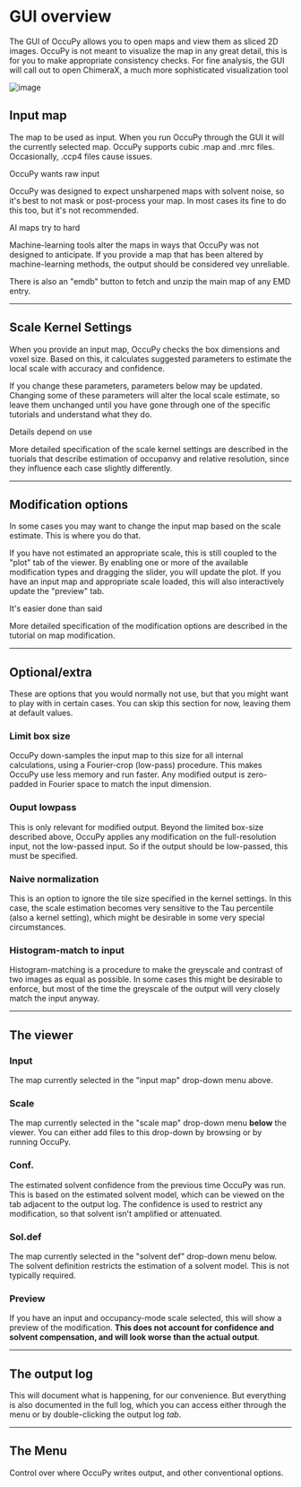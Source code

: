# GUI overview

The GUI of OccuPy allows you to open maps and view them as sliced 2D images. OccuPy is not meant to visualize the 
map in any great detail, this is for you to make appropriate consistency checks. For fine analysis, the GUI will 
call out to open ChimeraX, a much more sophisticated visualization tool 

![image](https://drive.google.com/uc?export=view&id=10KrTBE-MLiQ4wu7kfjIKcupYLvydnxxu)


## Input map
The map to be used as input. When you run OccuPy through the GUI it will the currently selected map. 
OccuPy supports cubic .map and .mrc files. Occasionally, .ccp4 files cause issues. 

<div class="admonition attention">
<p class="admonition-title">OccuPy wants raw input</p>
<p>
OccuPy was designed to expect unsharpened maps with solvent noise, so it's best to not 
mask or post-process your map. In most cases its fine to do this too, but it's not recommended.
</p>
</div>

<div class="admonition attention">
<p class="admonition-title">AI maps try to hard</p>
<p>
Machine-learning tools alter the maps in ways that OccuPy was not designed to anticipate. If you provide a 
map that has been altered by machine-learning methods, the output should be considered vey unreliable.
</p>
</div>

There is also an "emdb" button to fetch and unzip the main map of any EMD entry. 

---

## Scale Kernel Settings
When you provide an input map, OccuPy checks the box dimensions and voxel size. Based on this, it calculates 
suggested parameters to estimate the local scale with accuracy and confidence. 

If you change these parameters, parameters below may be updated. Changing some of these parameters will alter the 
local scale estimate, so leave them unchanged until you have gone through one of the specific tutorials and 
understand what they do. 

<div class="admonition hint">
<p class="admonition-title">Details depend on use</p>
<p>
More detailed specification of the scale kernel settings are described in the tuorials that describe estimation of 
occupanvy and relative resolution, since they influence each case slightly differently. 
</p>
</div>

---

## Modification options
In some cases you may want to change the input map based on the scale estimate. This is where you do that. 

If you have not estimated an appropriate scale, this is still coupled to the "plot" tab of the viewer. By enabling 
one or more of the available modification types and dragging the slider, you will update the plot. If you have an 
input map and appropriate scale loaded, this will also interactively update the "preview" tab. 

<div class="admonition hint">
<p class="admonition-title">It's easier done than said</p>
<p>
More detailed specification of the modification options are described in the tutorial on map modification.
</p>
</div>

---

## Optional/extra 
These are options that you would normally not use, but that you might want to play with in certain cases. You can 
skip this section for now, leaving them at default values.
### Limit box size 
OccuPy down-samples the input map to this size for all internal calculations, using a Fourier-crop (low-pass) 
procedure. This makes OccuPy use less memory and run faster. Any modified output is zero-padded in Fourier space to 
match the input dimension. 
### Ouput lowpass 
This is only relevant for modified output. Beyond the limited box-size described above, OccuPy applies any 
modification on the full-resolution input, not the low-passed input. So if the output should be low-passed, this 
must be specified. 
### Naive normalization
This is an option to ignore the tile size specified in the kernel settings. In this case, the scale estimation 
becomes very sensitive to the Tau percentile (also a kernel setting), which might be desirable in some very special 
circumstances. 
### Histogram-match to input
Histogram-matching is a procedure to make the greyscale and contrast of two images as equal as possible. In some 
cases this might be desirable to enforce, but most of the time the greyscale of the output will very closely match 
the input anyway. 

---

## The viewer

### Input 
The map currently selected in the "input map" drop-down menu above. 
### Scale
The map currently selected in the "scale map" drop-down menu **below** the viewer. You can either add files to this 
drop-down 
by browsing or by running OccuPy. 
### Conf. 
The estimated solvent confidence from the previous time OccuPy was run. This is based on the estimated solvent model,
which can be viewed on the tab adjacent to the output log. The confidence is used to restrict any modification, so 
that solvent isn't amplified or attenuated.
### Sol.def
The map currently selected in the "solvent def" drop-down menu below. The solvent definition restricts the 
estimation of a solvent model. This is not typically required. 
### Preview
If you have an input and occupancy-mode scale selected, this will show a preview of the modification. **This does 
not account for confidence and solvent compensation, and will look worse than the actual output**. 

---

## The output log 
This will document what is happening, for our convenience. But everything is also documented in the full log, which 
you can access either through the menu or by double-clicking the output log *tab*. 

---

## The Menu 
Control over where OccuPy writes output, and other conventional options. 




